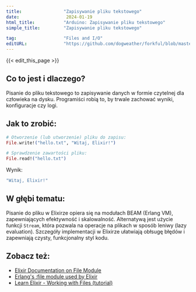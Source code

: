 ```yaml
---
title:                "Zapisywanie pliku tekstowego"
date:                  2024-01-19
html_title:           "Arduino: Zapisywanie pliku tekstowego"
simple_title:         "Zapisywanie pliku tekstowego"

tag:                  "Files and I/O"
editURL:              "https://github.com/dogweather/forkful/blob/master/content/pl/elixir/writing-a-text-file.md"
---
```


{{< edit_this_page >}}

## Co to jest i dlaczego?

Pisanie do pliku tekstowego to zapisywanie danych w formie czytelnej dla człowieka na dysku. Programiści robią to, by trwale zachować wyniki, konfiguracje czy logi.

## Jak to zrobić:

```elixir
# Otworzenie (lub utworzenie) pliku do zapisu:
File.write!("hello.txt", "Witaj, Elixir!")

# Sprawdzenie zawartości pliku:
File.read!("hello.txt")
```

Wynik:

```elixir
"Witaj, Elixir!"
```

## W głębi tematu:

Pisanie do pliku w Elixirze opiera się na modułach BEAM (Erlang VM), zapewniających efektywność i skalowalność. Alternatywą jest użycie funkcji `Stream`, która pozwala na operacje na plikach w sposób leniwy (lazy evaluation). Szczegóły implementacji w Elixirze ułatwiają obłsugę błędów i zapewniają czysty, funkcjonalny styl kodu.

## Zobacz też:

- [Elixir Documentation on File Module](https://hexdocs.pm/elixir/File.html)
- [Erlang's :file module used by Elixir](http://erlang.org/doc/man/file.html)
- [Learn Elixir - Working with Files (tutorial)](https://elixirschool.com/en/lessons/basics/collections/)
